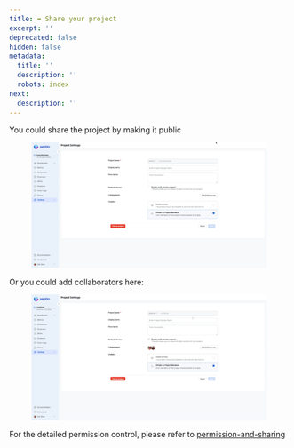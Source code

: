 ```yaml
---
title: ➡ Share your project
excerpt: ''
deprecated: false
hidden: false
metadata:
  title: ''
  description: ''
  robots: index
next:
  description: ''
---
```

You could share the project by making it public

<figure>
  <img src="https://raw.githubusercontent.com/sentioxyz/docs/v1.0/.gitbook/assets/public.gif" alt="" />
  <figcaption></figcaption>
</figure>

Or you could add collaborators here:

<figure>
  <img src="https://raw.githubusercontent.com/sentioxyz/docs/v1.0/.gitbook/assets/collab.gif" alt="" />
  <figcaption></figcaption>
</figure>

For the detailed permission control, please refer to [permission-and-sharing](permission-and-sharing "mention")